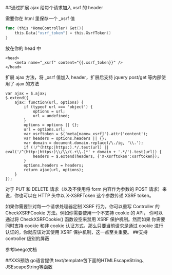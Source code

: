 ##通过扩展 ajax 给每个请求加入 xsrf 的 header

需要你在 html 里保存一个 _xsrf 值
```go
func (this *HomeController) Get(){        
    this.Data["xsrf_token"] = this.XsrfToken()
}
```
放在你的 head 中
```
<head>
    <meta name="_xsrf" content="{{.xsrf_token}}" />
</head>
```
扩展 ajax 方法，将 _xsrf 值加入 header，扩展后支持 jquery post/get 等内部使用了 ajax 的方法
```
var ajax = $.ajax;
$.extend({
    ajax: function(url, options) {
        if (typeof url === 'object') {
            options = url;
            url = undefined;
        }
        options = options || {};
        url = options.url;
        var xsrftoken = $('meta[name=_xsrf]').attr('content');
        var headers = options.headers || {};
        var domain = document.domain.replace(/\./ig, '\\.');
        if (!/^(http:|https:).*/.test(url) || eval('/^(http:|https:)\\/\\/(.+\\.)*' + domain + '.*/').test(url)) {
            headers = $.extend(headers, {'X-Xsrftoken':xsrftoken});
        }
        options.headers = headers;
        return ajax(url, options);
    }
});
```

对于 PUT 和 DELETE 请求（以及不使用将 form 内容作为参数的 POST 请求）来说，你也可以在 HTTP 头中以 X-XSRFToken 这个参数传递 XSRF token。

如果你需要针对每一个请求处理器定制 XSRF 行为，你可以重写 Controller 的 CheckXSRFCookie 方法。例如你需要使用一个不支持 cookie 的 API， 你可以通过将 CheckXSRFCookie() 函数设空来禁用 XSRF 保护机制。然而如果 你需要同时支持 cookie 和非 cookie 认证方式，那么只要当前请求是通过 cookie 进行认证的，你就应该对其使用 XSRF 保护机制，这一点至关重要。
##支持controller 级别的屏蔽

参考beego文档

##XXS预防
go语言提供
 text/template包下面的HTMLEscapeString、JSEscapeString等函数